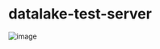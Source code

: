 # datalake-test-server

![image](https://github.com/recket337/datalake-test-server/assets/24693696/a424689f-3e33-4dcf-8110-460648a487dc)
